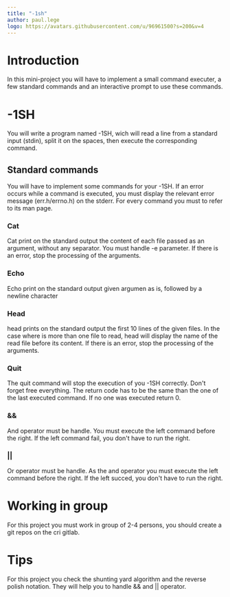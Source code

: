 ```yaml
---
title: "-1sh"
author: paul.lege
logo: https://avatars.githubusercontent.com/u/96961500?s=200&v=4
---
```

# Introduction
In this mini-project you will have to implement a small command executer, a few standard commands and an interactive prompt to use these commands.

# -1SH

You will write a program named -1SH, wich will read a line from a standard input (stdin), split it on the spaces, then execute the corresponding command.

## Standard commands

You will have to implement some commands for your -1SH. If an error occurs while a command is executed, you must display the relevant error message (err.h/errno.h) on the stderr.
For every command you must to refer to its man page.

### Cat

Cat print on the standard output the content of each file passed as an argument, without any separator.
You must handle -e parameter.
If there is an error, stop the processing of the arguments.

### Echo

Echo print on the standard output given argumen as is, followed by a newline character

### Head

head prints on the standard output the first 10 lines of the given files. In the case where is more than one file to read, head will display the name of the read file before its content. If there is an error, stop the processing of the arguments.

### Quit

The quit command will stop the execution of you -1SH correctly. Don't forget free everything. The return code has to be the same than the one of the last executed command. If no one was executed return 0.

### &&

And operator must be handle. You must execute the left command before the right. If the left command fail, you don't have to run the right.

### ||

Or operator must be handle. As the and operator you must execute the left command before the right. If the left succed, you don't have to run the right.

# Working in group
For this project you must work in group of 2-4 persons, you should create a git repos on the cri gitlab.

# Tips

For this project you check the shunting yard algorithm and the reverse polish notation. They will help you to handle && and || operator.
